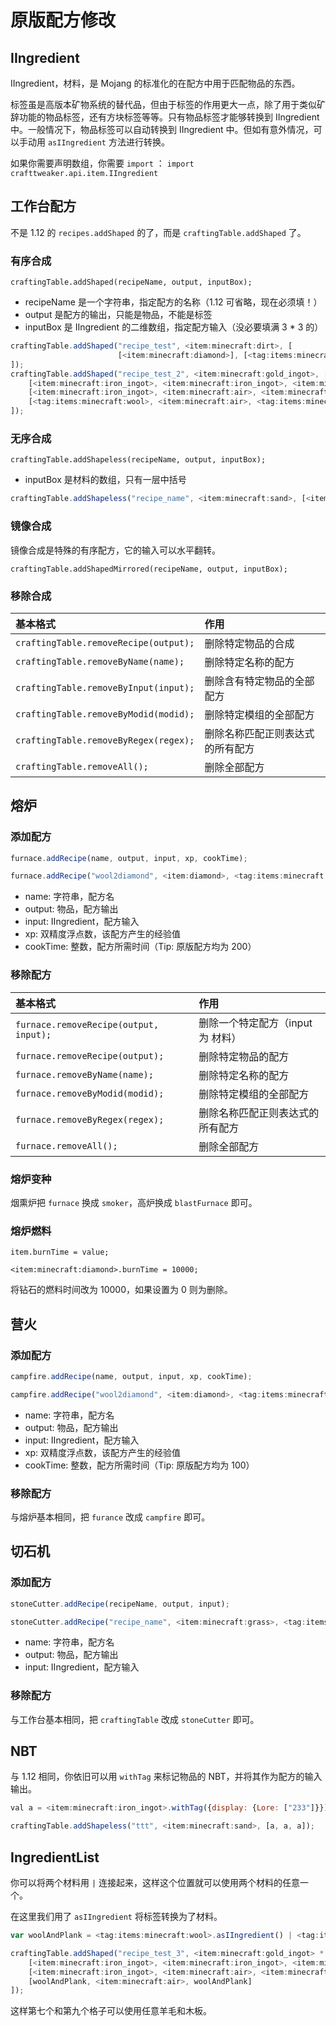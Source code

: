 # 原版配方修改

## IIngredient

IIngredient，材料，是 Mojang 的标准化的在配方中用于匹配物品的东西。

标签虽是高版本矿物系统的替代品，但由于标签的作用更大一点，除了用于类似矿辞功能的物品标签，还有方块标签等等。只有物品标签才能够转换到 IIngredient 中。一般情况下，物品标签可以自动转换到 IIngredient 中。但如有意外情况，可以手动用 `asIIngredient` 方法进行转换。

如果你需要声明数组，你需要 `import` ： `import crafttweaker.api.item.IIngredient`

## 工作台配方

不是 1.12 的 `recipes.addShaped` 的了，而是 `craftingTable.addShaped` 了。

### 有序合成

`craftingTable.addShaped(recipeName, output, inputBox);`

* recipeName 是一个字符串，指定配方的名称（1.12 可省略，现在必须填！）
* output 是配方的输出，只能是物品，不能是标签
* inputBox 是 IIngredient 的二维数组，指定配方输入（没必要填满 3 \* 3 的）

```javascript
craftingTable.addShaped("recipe_test", <item:minecraft:dirt>, [
                        [<item:minecraft:diamond>], [<tag:items:minecraft:wool>]
]);
craftingTable.addShaped("recipe_test_2", <item:minecraft:gold_ingot>, [
    [<item:minecraft:iron_ingot>, <item:minecraft:iron_ingot>, <item:minecraft:iron_ingot>],
    [<item:minecraft:iron_ingot>, <item:minecraft:air>, <item:minecraft:iron_ingot>],
    [<tag:items:minecraft:wool>, <item:minecraft:air>, <tag:items:minecraft:wool>]
]);
```

### 无序合成

`craftingTable.addShapeless(recipeName, output, inputBox);`

* inputBox 是材料的数组，只有一层中括号

```javascript
craftingTable.addShapeless("recipe_name", <item:minecraft:sand>, [<item:minecraft:diamond>, <tag:items:minecraft:planks>]
```

### 镜像合成

镜像合成是特殊的有序配方，它的输入可以水平翻转。

`craftingTable.addShapedMirrored(recipeName, output, inputBox);`

### 移除合成

| 基本格式 | 作用 |
| :--- | :--- |
| `craftingTable.removeRecipe(output);` | 删除特定物品的合成 |
| `craftingTable.removeByName(name);` | 删除特定名称的配方 |
| `craftingTable.removeByInput(input);` | 删除含有特定物品的全部配方 |
| `craftingTable.removeByModid(modid);` | 删除特定模组的全部配方 |
| `craftingTable.removeByRegex(regex);` | 删除名称匹配正则表达式的所有配方 |
| `craftingTable.removeAll();` | 删除全部配方 |

## 熔炉

### 添加配方

```javascript
furnace.addRecipe(name, output, input, xp, cookTime);

furnace.addRecipe("wool2diamond", <item:diamond>, <tag:items:minecraft:wool>, 1.0, 200);
```

* name: 字符串，配方名
* output: 物品，配方输出
* input: IIngredient，配方输入
* xp: 双精度浮点数，该配方产生的经验值
* cookTime: 整数，配方所需时间（Tip: 原版配方均为 200）

### 移除配方

| 基本格式 | 作用 |
| :--- | :--- |
| `furnace.removeRecipe(output, input);` | 删除一个特定配方（input 为 材料） |
| `furnace.removeRecipe(output);` | 删除特定物品的配方 |
| `furnace.removeByName(name);` | 删除特定名称的配方 |
| `furnace.removeByModid(modid);` | 删除特定模组的全部配方 |
| `furnace.removeByRegex(regex);` | 删除名称匹配正则表达式的所有配方 |
| `furnace.removeAll();` | 删除全部配方 |

### 熔炉变种

烟熏炉把 `furnace` 换成 `smoker`，高炉换成 `blastFurnace` 即可。

### 熔炉燃料

`item.burnTime = value;`

`<item:minecraft:diamond>.burnTime = 10000;`

将钻石的燃料时间改为 10000，如果设置为 0 则为删除。

## 营火

### 添加配方

```javascript
campfire.addRecipe(name, output, input, xp, cookTime);

campfire.addRecipe("wool2diamond", <item:diamond>, <tag:items:minecraft:wool>, 1.0, 100);
```

* name: 字符串，配方名
* output: 物品，配方输出
* input: IIngredient，配方输入
* xp: 双精度浮点数，该配方产生的经验值
* cookTime: 整数，配方所需时间（Tip: 原版配方均为 100）

### 移除配方

与熔炉基本相同，把 `furance` 改成 `campfire` 即可。

## 切石机

### 添加配方

```javascript
stoneCutter.addRecipe(recipeName, output, input);

stoneCutter.addRecipe("recipe_name", <item:minecraft:grass>, <tag:items:minecraft:wool>);
```

* name: 字符串，配方名
* output: 物品，配方输出
* input: IIngredient，配方输入

### 移除配方

与工作台基本相同，把 `craftingTable` 改成 `stoneCutter` 即可。

## NBT

与 1.12 相同，你依旧可以用 `withTag` 来标记物品的 NBT，并将其作为配方的输入输出。

```javascript
val a = <item:minecraft:iron_ingot>.withTag({display: {Lore: ["233"]}});

craftingTable.addShapeless("ttt", <item:minecraft:sand>, [a, a, a]);
```

## IngredientList

你可以将两个材料用 `|` 连接起来，这样这个位置就可以使用两个材料的任意一个。

在这里我们用了 `asIIngredient` 将标签转换为了材料。

```javascript
var woolAndPlank = <tag:items:minecraft:wool>.asIIngredient() | <tag:items:minecraft:planks>.asIIngredient();

craftingTable.addShaped("recipe_test_3", <item:minecraft:gold_ingot> * 2, [
    [<item:minecraft:iron_ingot>, <item:minecraft:iron_ingot>, <item:minecraft:iron_ingot>],
    [<item:minecraft:iron_ingot>, <item:minecraft:air>, <item:minecraft:iron_ingot>],
    [woolAndPlank, <item:minecraft:air>, woolAndPlank]
]);
```

这样第七个和第九个格子可以使用任意羊毛和木板。
